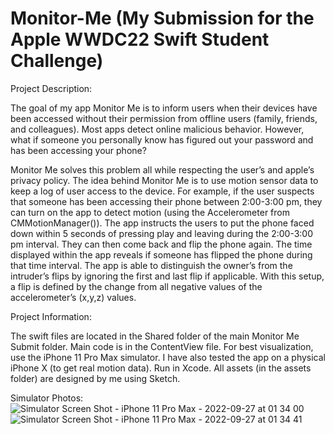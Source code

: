 # Monitor-Me (My Submission for the Apple WWDC22 Swift Student Challenge)
Project Description:

The goal of my app Monitor Me is to inform users when their devices have been accessed without their permission from offline users (family, friends, and colleagues). Most apps detect online malicious behavior. However, what if someone you personally know has figured out your password and has been accessing your phone?

Monitor Me solves this problem all while respecting the user’s and apple’s privacy policy. The idea behind Monitor Me is to use motion sensor data to keep a log of user access to the device. For example, if the user suspects that someone has been accessing their phone between 2:00-3:00 pm, they can turn on the app to detect motion (using the Accelerometer from CMMotionManager()). The app instructs the users to put the phone faced down within 5 seconds of pressing play and leaving during the 2:00-3:00 pm interval. They can then come back and flip the phone again. The time displayed within the app reveals if someone has flipped the phone during that time interval. The app is able to distinguish the owner’s from the intruder’s flips by ignoring the first and last flip if applicable. With this setup, a flip is defined by the change from all negative values of the accelerometer’s (x,y,z) values.  

Project Information:

The swift files are located in the Shared folder of the main Monitor Me Submit folder. Main code is in the ContentView file. For best visualization, use the iPhone 11 Pro Max simulator. I have also tested the app on a physical iPhone X (to get real motion data). Run in Xcode. All assets (in the assets folder) are designed by me using Sketch.

Simulator Photos:
![Simulator Screen Shot - iPhone 11 Pro Max - 2022-09-27 at 01 34 00](https://user-images.githubusercontent.com/78284219/192458701-4f2441c4-2daa-4600-85f0-2f5bf8dc1d86.png) ![Simulator Screen Shot - iPhone 11 Pro Max - 2022-09-27 at 01 34 41](https://user-images.githubusercontent.com/78284219/192458720-f2b8e006-d947-4040-abf3-43a0b95b14d3.png)

